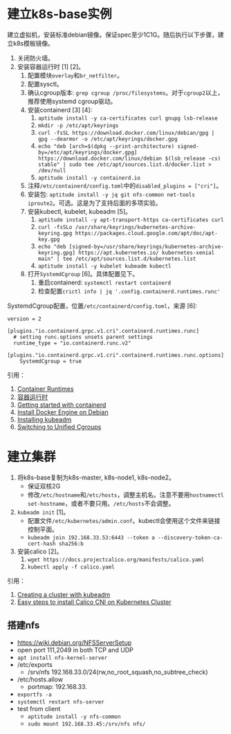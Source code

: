 # 建立k8s-base实例

建立虚拟机，安装标准debian镜像。保证spec至少1C1G。随后执行以下步骤，建立k8s模板镜像。

1. 关闭防火墙。
2. 安装容器运行时 [1] [2]。
   1. 配置模块`overlay`和`br_netfilter`。
   2. 配置sysctl。
   3. 确认cgroup版本: `grep cgroup /proc/filesystems`。对于`cgroup2`以上，推荐使用systemd cgroup驱动。
   4. 安装containerd [3] [4]:
      1. `aptitude install -y ca-certificates curl gnupg lsb-release`
	  2. `mkdir -p /etc/apt/keyrings`
	  3. `curl -fsSL https://download.docker.com/linux/debian/gpg | gpg --dearmor -o /etc/apt/keyrings/docker.gpg`
	  4. `echo "deb [arch=$(dpkg --print-architecture) signed-by=/etc/apt/keyrings/docker.gpg] https://download.docker.com/linux/debian $(lsb_release -cs) stable" | sudo tee /etc/apt/sources.list.d/docker.list > /dev/null`
	  5. `aptitude install -y containerd.io`
   5. 注释`/etc/containerd/config.toml`中的`disabled_plugins = ["cri"]`。
   6. 安装包: `aptitude install -y jq git nfs-common net-tools iproute2`。可选。这是为了支持后面的多项实验。
   7. 安装kubectl, kubelet, kubeadm [5]。
      1. `aptitude install -y apt-transport-https ca-certificates curl`
	  2. `curl -fsSLo /usr/share/keyrings/kubernetes-archive-keyring.gpg https://packages.cloud.google.com/apt/doc/apt-key.gpg`
      3. `echo "deb [signed-by=/usr/share/keyrings/kubernetes-archive-keyring.gpg] https://apt.kubernetes.io/ kubernetes-xenial main" | tee /etc/apt/sources.list.d/kubernetes.list`
	  4. `aptitude install -y kubelet kubeadm kubectl`
   8. 打开`SystemdCgroup` [6]。具体配置见下。
      1. 重启containerd: `systemctl restart containerd`
	  2. 检查配置`crictl info | jq '.config.containerd.runtimes.runc'`

SystemdCgroup配置，位置`/etc/containerd/config.toml`，来源 [6]:

```
version = 2

[plugins."io.containerd.grpc.v1.cri".containerd.runtimes.runc]
  # setting runc.options unsets parent settings
  runtime_type = "io.containerd.runc.v2"
  [plugins."io.containerd.grpc.v1.cri".containerd.runtimes.runc.options]
    SystemdCgroup = true
```

引用：

1. [Container Runtimes](https://kubernetes.io/docs/setup/production-environment/container-runtimes/)
2. [容器运行时](https://kubernetes.io/zh-cn/docs/setup/production-environment/container-runtimes/)
3. [Getting started with containerd](https://github.com/containerd/containerd/blob/main/docs/getting-started.md)
4. [Install Docker Engine on Debian](https://docs.docker.com/engine/install/debian/)
5. [Installing kubeadm](https://kubernetes.io/docs/setup/production-environment/tools/kubeadm/install-kubeadm/)
6. [Switching to Unified Cgroups](https://flatcar-linux.org/docs/latest/container-runtimes/switching-to-unified-cgroups/)

# 建立集群

1. 将k8s-base复制为k8s-master, k8s-node1, k8s-node2。
   * 保证双核2G
   * 修改`/etc/hostname`和`/etc/hosts`，调整主机名。注意不要用`hostnamectl set-hostname`，或者不要只用。`/etc/hosts`不会调整。
2. `kubeadm init` [1]。
   * 配置文件`/etc/kubernetes/admin.conf`。kubectl会使用这个文件来链接控制平面。
   * `kubeadm join 192.168.33.53:6443 --token a --discovery-token-ca-cert-hash sha256:b`
3. 安装calico [2]。
   1. `wget https://docs.projectcalico.org/manifests/calico.yaml`
   2. `kubectl apply -f calico.yaml`

引用：

1. [Creating a cluster with kubeadm](https://kubernetes.io/docs/setup/production-environment/tools/kubeadm/create-cluster-kubeadm/)
2. [Easy steps to install Calico CNI on Kubernetes Cluster](https://www.golinuxcloud.com/calico-kubernetes/)

## 搭建nfs

* https://wiki.debian.org/NFSServerSetup
* open port 111,2049 in both TCP and UDP
* `apt install nfs-kernel-server`
* /etc/exports
  * /srv/nfs	192.168.33.0/24(rw,no_root_squash,no_subtree_check)
* /etc/hosts.allow
  * portmap: 192.168.33.
* `exportfs -a`
* `systemctl restart nfs-server`
* test from client
  * `aptitude install -y nfs-common`
  * `sudo mount 192.168.33.45:/srv/nfs nfs/`
